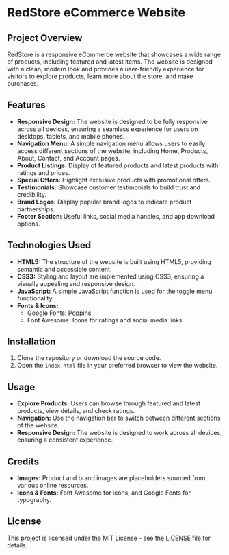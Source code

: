 # RedStore eCommerce Website

## Project Overview
RedStore is a responsive eCommerce website that showcases a wide range of products, including featured and latest items. The website is designed with a clean, modern look and provides a user-friendly experience for visitors to explore products, learn more about the store, and make purchases.

## Features
- **Responsive Design:** The website is designed to be fully responsive across all devices, ensuring a seamless experience for users on desktops, tablets, and mobile phones.
- **Navigation Menu:** A simple navigation menu allows users to easily access different sections of the website, including Home, Products, About, Contact, and Account pages.
- **Product Listings:** Display of featured products and latest products with ratings and prices.
- **Special Offers:** Highlight exclusive products with promotional offers.
- **Testimonials:** Showcase customer testimonials to build trust and credibility.
- **Brand Logos:** Display popular brand logos to indicate product partnerships.
- **Footer Section:** Useful links, social media handles, and app download options.

## Technologies Used
- **HTML5:** The structure of the website is built using HTML5, providing semantic and accessible content.
- **CSS3:** Styling and layout are implemented using CSS3, ensuring a visually appealing and responsive design.
- **JavaScript:** A simple JavaScript function is used for the toggle menu functionality.
- **Fonts & Icons:**
  - Google Fonts: Poppins
  - Font Awesome: Icons for ratings and social media links

## Installation
1. Clone the repository or download the source code.
2. Open the `index.html` file in your preferred browser to view the website.

## Usage
- **Explore Products:** Users can browse through featured and latest products, view details, and check ratings.
- **Navigation:** Use the navigation bar to switch between different sections of the website.
- **Responsive Design:** The website is designed to work across all devices, ensuring a consistent experience.

## Credits
- **Images:** Product and brand images are placeholders sourced from various online resources.
- **Icons & Fonts:** Font Awesome for icons, and Google Fonts for typography.

## License
This project is licensed under the MIT License - see the [LICENSE](LICENSE) file for details.
